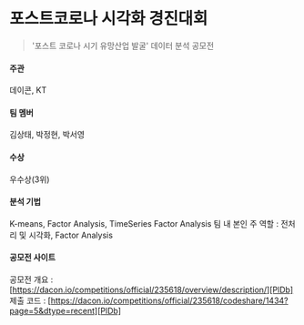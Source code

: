 # 포스트코로나 시각화 경진대회

> '포스트 코로나 시기 유망산업 발굴' 데이터 분석 공모전

#### 주관
데이콘, KT

#### 팀 멤버
김상태, 박정현, 박서영
#### 수상
우수상(3위)
#### 분석 기법
K-means, Factor Analysis, TimeSeries Factor Analysis
팀 내 본인 주 역할 : 전처리 및 시각화, Factor Analysis
#### 공모전 사이트 
공모전 개요 : [https://dacon.io/competitions/official/235618/overview/description/][PlDb]
제출 코드 : [https://dacon.io/competitions/official/235618/codeshare/1434?page=5&dtype=recent][PlDb]

